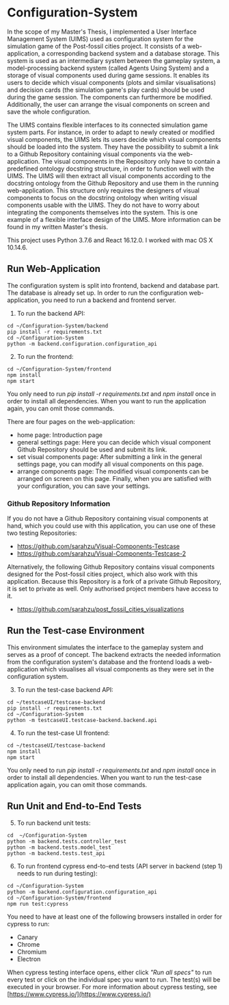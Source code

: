 # Configuration-System
In the scope of my Master's Thesis, I implemented a User Interface Management System (UIMS) used as configuration system for the simulation game of the Post-fossil cities project. It consists of a web-application, a corresponding backend system and a database storage. This system is used as an intermediary system between the gameplay system, a model-processing backend system (called Agents Using System) and a storage of visual components used during game sessions. It enables its users to decide which visual components (plots and similar visualisations) and decision cards (the simulation game's play cards) should be used during the game session. The components can furthermore be modified. Additionally, the user can arrange the visual components on screen and save the whole configuration. 

The UIMS contains flexible interfaces to its connected simulation game system parts. For instance, in order to adapt to newly created or modified visual components, the UIMS lets its users decide which visual components should be loaded into the system. They have the possibility to submit a link to a Github Repository containing visual components via the web-application. The visual components in the Repository only have to contain a predefined ontology docstring structure, in order to function well with the UIMS. The UIMS will then extract all visual components according to the docstring ontology from the Github Repository and use them in the running web-application. This structure only requires the designers of  visual components to focus on the docstring ontology when writing visual components usable with the UIMS. They do not have to worry about integrating the components themselves into the system. This is one example of a flexible interface design of the UIMS. More information can be found in my written Master's thesis. 

This project uses Python 3.7.6 and React 16.12.0. I worked with mac OS X 10.14.6.

## Run Web-Application
The configuration system is split into frontend, backend and database part. The database is already set up. In order to run the configuration web-application, you need to run a backend and frontend server.

  1. To run the backend API:
```
cd ~/Configuration-System/backend
pip install -r requirements.txt
cd ~/Configuration-System
python -m backend.configuration.configuration_api
```

  2. To run the frontend:
```
cd ~/Configuration-System/frontend
npm install
npm start
```

You only need to run *pip install -r requirements.txt* and *npm install* once in order to install all dependencies. When you want to run the application again, you can omit those commands.

There are four pages on the web-application:
* home page: Introduction page
* general settings page: Here you can decide which visual component Github Repository should be used and submit its link.
* set visual components page: After submitting a link in the general settings page, you can modify all visual components on this page.
* arrange components page: The modified visual components can be arranged on screen on this page. Finally, when you are satisfied with your configuration, you can save your settings. 

### Github Repository Information

If you do not have a Github Repository containing visual components at hand, which you could use with this application, you can use one of these two testing Repositories:
* https://github.com/sarahzu/Visual-Components-Testcase
* https://github.com/sarahzu/Visual-Components-Testcase-2

Alternatively, the following Github Repository contains visual components designed for the Post-fossil cities project, which also work with this application. Because this Repository is a fork of a private Github Repository, it is set to private as well. Only authorised project members have access to it.  
* https://github.com/sarahzu/post_fossil_cities_visualizations

## Run the Test-case Environment
This environment simulates the interface to the gameplay system and serves as a proof of concept. The backend extracts the needed information from the configuration system's database and the frontend loads a web-application which visualises all visual components as they were set in the configuration system. 

  3. To run the test-case backend API:
```
cd ~/testcaseUI/testcase-backend
pip install -r requirements.txt
cd ~/Configuration-System
python -m testcaseUI.testcase-backend.backend.api
```

  4. To run the test-case UI frontend:
```
cd ~/testcaseUI/testcase-backend
npm install
npm start
```

You only need to run *pip install -r requirements.txt* and *npm install* once in order to install all dependencies. When you want to run the test-case application again, you can omit those commands.

## Run Unit and End-to-End Tests

  5. To run backend unit tests:
```
cd  ~/Configuration-System
python -m backend.tests.controller_test
python -m backend.tests.model_test
python -m backend.tests.test_api
```

  6. To run frontend cypress end-to-end tests (API server in backend (step 1) needs to run during testing):
```
cd ~/Configuration-System
python -m backend.configuration.configuration_api
cd ~/Configuration-System/frontend
npm run test:cypress
```
You need to have at least one of the following browsers installed in order for cypress to run:
* Canary
* Chrome
* Chromium
* Electron

When cypress testing interface opens, either click *"Run all specs"* to run every test or click on the individual spec you want to run. The test(s) will be executed in your browser. For more information about cypress testing, see [https://www.cypress.io/](https://www.cypress.io/)

